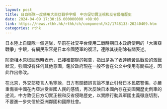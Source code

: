 ```yaml
---
layout: post
title: 日自衛隊一度使用大東亞戰爭字眼　中方促切實正視和反省侵略歷史
date: 2024-04-09 17:30:16.000000000 +08:00
link: https://news.rthk.hk/rthk/ch/component/k2/1748133-20240409.htm
categories: rthk
---
```


日本陸上自衛隊一個連隊，早前在社交平台使用二戰時期日本政府使用的「大東亞戰爭」字眼，有網民形容是日本帝國陸軍的復活，連隊其後刪除有關表述。

防衛相木原稔回應時表示，已接獲部隊的報告，指出是為了表達硫黃島戰役的激戰狀況，強調沒有任何其他意圖，鑑於政府現在一般不會在公文中使用有關描述，因此作出修改。

在北京，外交部發言人毛寧說，日方有關錯誤言論不單止引發日本民眾警惕，亦嚴重傷害中國在內亞洲受害國人民的感情，再次反映日本國內存在妄圖開歷史倒車的逆流，中方敦促日方切實正視和反省侵略歷史，以實際行動與軍國主義徹底切割，不要進一步失信於亞洲鄰國和國際社會。
